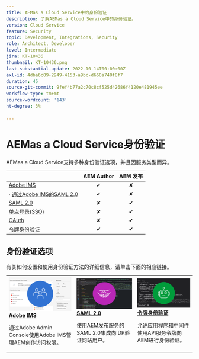 ```yaml
---
title: AEMas a Cloud Service中的身份验证
description: 了解AEMas a Cloud Service中的身份验证。
version: Cloud Service
feature: Security
topic: Development, Integrations, Security
role: Architect, Developer
level: Intermediate
jira: KT-10436
thumbnail: KT-10436.png
last-substantial-update: 2022-10-14T00:00:00Z
exl-id: 4dba6c09-2949-4153-a9bc-d660a740f8f7
duration: 45
source-git-commit: 9fef4b77a2c70c8cf525d42686f4120e481945ee
workflow-type: tm+mt
source-wordcount: '143'
ht-degree: 3%

---
```


# AEMas a Cloud Service身份验证

AEMas a Cloud Service支持多种身份验证选项，并且因服务类型而异。

|                       | AEM Author | AEM 发布 |
|-----------------------|:----------:|:-----------:|
| [Adobe IMS](../accessing/overview.md) | ✔ | ✘ |
| · [通过Adobe IMS的SAML 2.0](https://experienceleague.adobe.com/docs/experience-manager-cloud-service/content/security/ims-support.html#how-to-set-up) | ✔ | ✘ |
| [SAML 2.0](./saml-2-0.md) | ✘ | ✔ |
| [单点登录(SSO)](https://experienceleague.adobe.com/docs/experience-manager-cloud-service/content/sites/authoring/personalization/user-and-group-sync-for-publish-tier.html#integration-with-an-idp) | ✘ | ✔ |
| [OAuth](https://experienceleague.adobe.com/docs/experience-manager-cloud-service/content/sites/authoring/personalization/user-and-group-sync-for-publish-tier.html#integration-with-an-idp) | ✘ | ✔ |
| [令牌身份验证](../../headless-tutorial/authentication/overview.md) | ✔ | ✔ |

## 身份验证选项

有关如何设置和使用身份验证方法的详细信息，请单击下面的相应链接。

<table>
  <tr>
   <td>
      <a  href="../accessing/overview.md"><img alt="Adobe IMS" src="./assets/card--adobe-ims.png"/></a>
      <div><strong><a href="../accessing/overview.md">Adobe IMS</a></strong></div>
      <p>
          通过Adobe Admin Console使用Adobe IMS管理AEM创作访问权限。
      </p>
    </td>   
   <td>
      <a  href="./saml-2-0.md"><img alt="SAML 2.0" src="./assets/card--saml-2-0.png"/></a>
      <div><strong><a href="./saml-2-0.md">SAML 2.0</a></strong></div>
      <p>
        使用AEM发布服务的SAML 2.0集成向IDP验证网站用户。
      </p>
    </td>   
   <td>
      <a  href="../../headless-tutorial/authentication/overview.md"><img alt="令牌" src="./assets/card--token.png"/></a>
      <div><strong><a href="../../headless-tutorial/authentication/overview.md">令牌身份验证</a></strong></div>
      <p>
        允许应用程序和中间件使用API服务令牌向AEM进行身份验证。
      </p>
    </td>   
  </tr>
</table>
